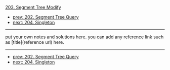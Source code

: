 [203. Segment Tree Modify](http://www.lintcode.com/problem/segment-tree-modify)

- [prev: 202. Segment Tree Query](202-segment-tree-query.md)
- [next: 204. Singleton](204-singleton.md)

---

put your own notes and solutions here.
you can add any reference link such as [title](reference url) here.

---

- [prev: 202. Segment Tree Query](202-segment-tree-query.md)
- [next: 204. Singleton](204-singleton.md)
